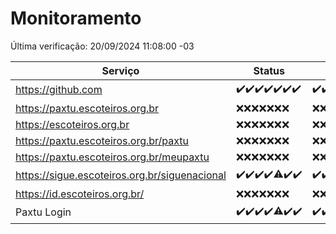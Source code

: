 # Monitoramento

Última verificação: 20/09/2024 11:08:00 -03

|Serviço|Status|Últimas 24h|
|---|---|---|
|https://github.com|<span title="2024-09-13: OK=23">✔️</span><span title="2024-09-14: OK=23">✔️</span><span title="2024-09-15: OK=23">✔️</span><span title="2024-09-16: OK=23">✔️</span><span title="2024-09-17: OK=24">✔️</span><span title="2024-09-18: OK=23">✔️</span><span title="2024-09-19: OK=14">✔️</span>|<span title="19/09/2024 12:08:00 -03 : 200">✔️</span><span title="19/09/2024 13:09:00 -03 : 200">✔️</span><span title="19/09/2024 14:06:00 -03 : 200">✔️</span><span title="19/09/2024 15:10:00 -03 : 200">✔️</span><span title="19/09/2024 16:06:00 -03 : 200">✔️</span><span title="19/09/2024 17:08:00 -03 : 200">✔️</span><span title="19/09/2024 18:07:00 -03 : 200">✔️</span><span title="19/09/2024 19:07:00 -03 : 200">✔️</span><span title="19/09/2024 20:08:00 -03 : 200">✔️</span><span title="19/09/2024 21:38:00 -03 : 200">✔️</span><span title="19/09/2024 23:07:00 -03 : 200">✔️</span><span title="20/09/2024 00:11:00 -03 : 200">✔️</span><span title="20/09/2024 01:09:00 -03 : 200">✔️</span><span title="20/09/2024 02:08:00 -03 : 200">✔️</span><span title="20/09/2024 03:11:00 -03 : 200">✔️</span><span title="20/09/2024 04:08:00 -03 : 200">✔️</span><span title="20/09/2024 05:11:00 -03 : 200">✔️</span><span title="20/09/2024 06:10:00 -03 : 200">✔️</span><span title="20/09/2024 07:08:00 -03 : 200">✔️</span><span title="20/09/2024 08:07:00 -03 : 200">✔️</span><span title="20/09/2024 09:14:00 -03 : 200">✔️</span><span title="20/09/2024 10:15:00 -03 : 200">✔️</span><span title="20/09/2024 11:08:00 -03 : 200">✔️</span>|
|https://paxtu.escoteiros.org.br|<span title="2024-09-13: Falhas=23">❌</span><span title="2024-09-14: Falhas=23">❌</span><span title="2024-09-15: Falhas=23">❌</span><span title="2024-09-16: Falhas=23">❌</span><span title="2024-09-17: Falhas=24">❌</span><span title="2024-09-18: Falhas=23">❌</span><span title="2024-09-19: Falhas=14">❌</span>|<span title="19/09/2024 12:08:00 -03 : 403">❌</span><span title="19/09/2024 13:09:00 -03 : 403">❌</span><span title="19/09/2024 14:07:00 -03 : 403">❌</span><span title="19/09/2024 15:10:00 -03 : 403">❌</span><span title="19/09/2024 16:06:00 -03 : 403">❌</span><span title="19/09/2024 17:08:00 -03 : 403">❌</span><span title="19/09/2024 18:07:00 -03 : 403">❌</span><span title="19/09/2024 19:07:00 -03 : 403">❌</span><span title="19/09/2024 20:08:00 -03 : 403">❌</span><span title="19/09/2024 21:38:00 -03 : 403">❌</span><span title="19/09/2024 23:07:00 -03 : 403">❌</span><span title="20/09/2024 00:11:00 -03 : 403">❌</span><span title="20/09/2024 01:09:00 -03 : 403">❌</span><span title="20/09/2024 02:08:00 -03 : 403">❌</span><span title="20/09/2024 03:11:00 -03 : 403">❌</span><span title="20/09/2024 04:08:00 -03 : 403">❌</span><span title="20/09/2024 05:11:00 -03 : 403">❌</span><span title="20/09/2024 06:10:00 -03 : 403">❌</span><span title="20/09/2024 07:08:00 -03 : 403">❌</span><span title="20/09/2024 08:07:00 -03 : 403">❌</span><span title="20/09/2024 09:14:00 -03 : 403">❌</span><span title="20/09/2024 10:15:00 -03 : 403">❌</span><span title="20/09/2024 11:08:00 -03 : 403">❌</span>|
|https://escoteiros.org.br|<span title="2024-09-13: Falhas=23">❌</span><span title="2024-09-14: Falhas=23">❌</span><span title="2024-09-15: Falhas=23">❌</span><span title="2024-09-16: Falhas=23">❌</span><span title="2024-09-17: Falhas=24">❌</span><span title="2024-09-18: Falhas=23">❌</span><span title="2024-09-19: Falhas=14">❌</span>|<span title="19/09/2024 12:08:00 -03 : 403">❌</span><span title="19/09/2024 13:09:00 -03 : 403">❌</span><span title="19/09/2024 14:07:00 -03 : 403">❌</span><span title="19/09/2024 15:10:00 -03 : 403">❌</span><span title="19/09/2024 16:06:00 -03 : 403">❌</span><span title="19/09/2024 17:08:00 -03 : 403">❌</span><span title="19/09/2024 18:07:00 -03 : 403">❌</span><span title="19/09/2024 19:07:00 -03 : 403">❌</span><span title="19/09/2024 20:08:00 -03 : 403">❌</span><span title="19/09/2024 21:38:00 -03 : 403">❌</span><span title="19/09/2024 23:07:00 -03 : 403">❌</span><span title="20/09/2024 00:11:00 -03 : 403">❌</span><span title="20/09/2024 01:09:00 -03 : 403">❌</span><span title="20/09/2024 02:08:00 -03 : 403">❌</span><span title="20/09/2024 03:11:00 -03 : 403">❌</span><span title="20/09/2024 04:08:00 -03 : 403">❌</span><span title="20/09/2024 05:11:00 -03 : 403">❌</span><span title="20/09/2024 06:10:00 -03 : 403">❌</span><span title="20/09/2024 07:08:00 -03 : 403">❌</span><span title="20/09/2024 08:07:00 -03 : 403">❌</span><span title="20/09/2024 09:14:00 -03 : 403">❌</span><span title="20/09/2024 10:15:00 -03 : 403">❌</span><span title="20/09/2024 11:08:00 -03 : 403">❌</span>|
|https://paxtu.escoteiros.org.br/paxtu|<span title="2024-09-13: Falhas=23">❌</span><span title="2024-09-14: Falhas=23">❌</span><span title="2024-09-15: Falhas=23">❌</span><span title="2024-09-16: Falhas=23">❌</span><span title="2024-09-17: Falhas=24">❌</span><span title="2024-09-18: Falhas=23">❌</span><span title="2024-09-19: Falhas=14">❌</span>|<span title="19/09/2024 12:08:00 -03 : 403">❌</span><span title="19/09/2024 13:09:00 -03 : 403">❌</span><span title="19/09/2024 14:07:00 -03 : 403">❌</span><span title="19/09/2024 15:10:00 -03 : 403">❌</span><span title="19/09/2024 16:06:00 -03 : 403">❌</span><span title="19/09/2024 17:08:00 -03 : 403">❌</span><span title="19/09/2024 18:07:00 -03 : 403">❌</span><span title="19/09/2024 19:07:00 -03 : 403">❌</span><span title="19/09/2024 20:08:00 -03 : 403">❌</span><span title="19/09/2024 21:38:00 -03 : 403">❌</span><span title="19/09/2024 23:07:00 -03 : 403">❌</span><span title="20/09/2024 00:11:00 -03 : 403">❌</span><span title="20/09/2024 01:09:00 -03 : 403">❌</span><span title="20/09/2024 02:08:00 -03 : 403">❌</span><span title="20/09/2024 03:11:00 -03 : 403">❌</span><span title="20/09/2024 04:08:00 -03 : 403">❌</span><span title="20/09/2024 05:11:00 -03 : 403">❌</span><span title="20/09/2024 06:10:00 -03 : 403">❌</span><span title="20/09/2024 07:08:00 -03 : 403">❌</span><span title="20/09/2024 08:07:00 -03 : 403">❌</span><span title="20/09/2024 09:14:00 -03 : 403">❌</span><span title="20/09/2024 10:15:00 -03 : 403">❌</span><span title="20/09/2024 11:08:00 -03 : 403">❌</span>|
|https://paxtu.escoteiros.org.br/meupaxtu|<span title="2024-09-13: Falhas=23">❌</span><span title="2024-09-14: Falhas=23">❌</span><span title="2024-09-15: Falhas=23">❌</span><span title="2024-09-16: Falhas=23">❌</span><span title="2024-09-17: Falhas=24">❌</span><span title="2024-09-18: Falhas=23">❌</span><span title="2024-09-19: Falhas=14">❌</span>|<span title="19/09/2024 12:08:00 -03 : 403">❌</span><span title="19/09/2024 13:09:00 -03 : 403">❌</span><span title="19/09/2024 14:07:00 -03 : 403">❌</span><span title="19/09/2024 15:10:00 -03 : 403">❌</span><span title="19/09/2024 16:06:00 -03 : 403">❌</span><span title="19/09/2024 17:08:00 -03 : 403">❌</span><span title="19/09/2024 18:07:00 -03 : 403">❌</span><span title="19/09/2024 19:07:00 -03 : 403">❌</span><span title="19/09/2024 20:08:00 -03 : 403">❌</span><span title="19/09/2024 21:38:00 -03 : 403">❌</span><span title="19/09/2024 23:07:00 -03 : 403">❌</span><span title="20/09/2024 00:11:00 -03 : 403">❌</span><span title="20/09/2024 01:09:00 -03 : 403">❌</span><span title="20/09/2024 02:08:00 -03 : 403">❌</span><span title="20/09/2024 03:11:00 -03 : 403">❌</span><span title="20/09/2024 04:08:00 -03 : 403">❌</span><span title="20/09/2024 05:11:00 -03 : 403">❌</span><span title="20/09/2024 06:10:00 -03 : 403">❌</span><span title="20/09/2024 07:08:00 -03 : 403">❌</span><span title="20/09/2024 08:07:00 -03 : 403">❌</span><span title="20/09/2024 09:14:00 -03 : 403">❌</span><span title="20/09/2024 10:15:00 -03 : 403">❌</span><span title="20/09/2024 11:08:00 -03 : 403">❌</span>|
|https://sigue.escoteiros.org.br/siguenacional|<span title="2024-09-13: OK=23">✔️</span><span title="2024-09-14: OK=23">✔️</span><span title="2024-09-15: OK=23">✔️</span><span title="2024-09-16: OK=23">✔️</span><span title="2024-09-17: OK=23, Falhas=1">⚠️</span><span title="2024-09-18: OK=23">✔️</span><span title="2024-09-19: OK=14">✔️</span>|<span title="19/09/2024 12:08:00 -03 : 200">✔️</span><span title="19/09/2024 13:09:00 -03 : 200">✔️</span><span title="19/09/2024 14:07:00 -03 : 200">✔️</span><span title="19/09/2024 15:10:00 -03 : 200">✔️</span><span title="19/09/2024 16:06:00 -03 : 200">✔️</span><span title="19/09/2024 17:08:00 -03 : 200">✔️</span><span title="19/09/2024 18:07:00 -03 : 200">✔️</span><span title="19/09/2024 19:07:00 -03 : 200">✔️</span><span title="19/09/2024 20:08:00 -03 : 200">✔️</span><span title="19/09/2024 21:38:00 -03 : 200">✔️</span><span title="19/09/2024 23:07:00 -03 : 200">✔️</span><span title="20/09/2024 00:11:00 -03 : 200">✔️</span><span title="20/09/2024 01:09:00 -03 : 200">✔️</span><span title="20/09/2024 02:08:00 -03 : 200">✔️</span><span title="20/09/2024 03:11:00 -03 : 200">✔️</span><span title="20/09/2024 04:08:00 -03 : 200">✔️</span><span title="20/09/2024 05:11:00 -03 : 200">✔️</span><span title="20/09/2024 06:10:00 -03 : 200">✔️</span><span title="20/09/2024 07:08:00 -03 : 200">✔️</span><span title="20/09/2024 08:07:00 -03 : 200">✔️</span><span title="20/09/2024 09:14:00 -03 : 200">✔️</span><span title="20/09/2024 10:15:00 -03 : 200">✔️</span><span title="20/09/2024 11:08:00 -03 : 200">✔️</span>|
|https://id.escoteiros.org.br/|<span title="2024-09-13: Falhas=23">❌</span><span title="2024-09-14: Falhas=23">❌</span><span title="2024-09-15: Falhas=23">❌</span><span title="2024-09-16: Falhas=23">❌</span><span title="2024-09-17: Falhas=24">❌</span><span title="2024-09-18: Falhas=23">❌</span><span title="2024-09-19: Falhas=14">❌</span>|<span title="19/09/2024 12:08:00 -03 : 403">❌</span><span title="19/09/2024 13:09:00 -03 : 403">❌</span><span title="19/09/2024 14:07:00 -03 : 403">❌</span><span title="19/09/2024 15:10:00 -03 : 403">❌</span><span title="19/09/2024 16:06:00 -03 : 403">❌</span><span title="19/09/2024 17:08:00 -03 : 403">❌</span><span title="19/09/2024 18:07:00 -03 : 403">❌</span><span title="19/09/2024 19:07:00 -03 : 403">❌</span><span title="19/09/2024 20:08:00 -03 : 403">❌</span><span title="19/09/2024 21:38:00 -03 : 403">❌</span><span title="19/09/2024 23:07:00 -03 : 403">❌</span><span title="20/09/2024 00:11:00 -03 : 403">❌</span><span title="20/09/2024 01:09:00 -03 : 403">❌</span><span title="20/09/2024 02:08:00 -03 : 403">❌</span><span title="20/09/2024 03:11:00 -03 : 403">❌</span><span title="20/09/2024 04:08:00 -03 : 403">❌</span><span title="20/09/2024 05:11:00 -03 : 403">❌</span><span title="20/09/2024 06:10:00 -03 : 403">❌</span><span title="20/09/2024 07:08:00 -03 : 403">❌</span><span title="20/09/2024 08:07:00 -03 : 403">❌</span><span title="20/09/2024 09:14:00 -03 : 403">❌</span><span title="20/09/2024 10:15:00 -03 : 403">❌</span><span title="20/09/2024 11:08:00 -03 : 403">❌</span>|
|Paxtu Login|<span title="2024-09-13: OK=23">✔️</span><span title="2024-09-14: OK=23">✔️</span><span title="2024-09-15: OK=23">✔️</span><span title="2024-09-16: OK=23">✔️</span><span title="2024-09-17: OK=23, Falhas=1">⚠️</span><span title="2024-09-18: OK=23">✔️</span><span title="2024-09-19: OK=14">✔️</span>|<span title="19/09/2024 12:08:00 -03 : 200">✔️</span><span title="19/09/2024 13:09:00 -03 : 200">✔️</span><span title="19/09/2024 14:07:00 -03 : 200">✔️</span><span title="19/09/2024 15:10:00 -03 : 200">✔️</span><span title="19/09/2024 16:06:00 -03 : 200">✔️</span><span title="19/09/2024 17:08:00 -03 : 200">✔️</span><span title="19/09/2024 18:07:00 -03 : 200">✔️</span><span title="19/09/2024 19:07:00 -03 : 200">✔️</span><span title="19/09/2024 20:08:00 -03 : 200">✔️</span><span title="19/09/2024 21:38:00 -03 : 200">✔️</span><span title="19/09/2024 23:07:00 -03 : 200">✔️</span><span title="20/09/2024 00:11:00 -03 : 200">✔️</span><span title="20/09/2024 01:09:00 -03 : 200">✔️</span><span title="20/09/2024 02:08:00 -03 : 200">✔️</span><span title="20/09/2024 03:11:00 -03 : 200">✔️</span><span title="20/09/2024 04:08:00 -03 : 200">✔️</span><span title="20/09/2024 05:11:00 -03 : 200">✔️</span><span title="20/09/2024 06:10:00 -03 : 200">✔️</span><span title="20/09/2024 07:08:00 -03 : 200">✔️</span><span title="20/09/2024 08:07:00 -03 : 200">✔️</span><span title="20/09/2024 09:14:00 -03 : 200">✔️</span><span title="20/09/2024 10:15:00 -03 : 200">✔️</span><span title="20/09/2024 11:08:00 -03 : 200">✔️</span>|
